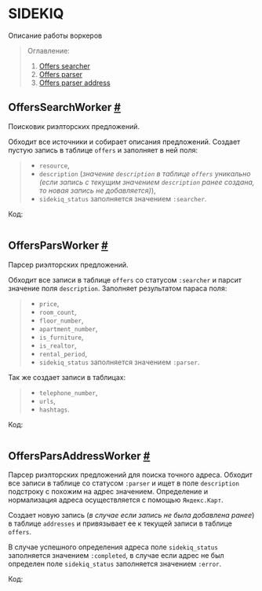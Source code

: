 # SIDEKIQ
Описание работы воркеров

> Оглавление:
> 1. [Offers searcher]()
> 1. [Offers parser]()
> 1. [Offers parser address]()

## OffersSearchWorker [#]()
Поисковик риэлторских предложений.

Обходит все источники и собирает описания предложений. Создает пустую запись в таблице `offers` и заполняет в ней поля:
> - `resource`, 
> - `description` (*значение `description` в таблице `offers` уникально (если запись с текущим значением `description` ранее создана, то новая запись не добавляется)*), 
> - `sidekiq_status` заполняется значением `:searcher`.

Код:
```
```

## OffersParsWorker [#]()
Парсер риэлторских предложений.

Обходит все записи в таблице `offers` со статусом `:searcher` и парсит значение поля `description`. Заполняет результатом параса поля: 
> - `price`, 
> - `room_count`, 
> - `floor_number`, 
> - `apartment_number`, 
> - `is_furniture`, 
> - `is_realtor`, 
> - `rental_period`, 
> - `sidekiq_status` заполняется значением `:parser`.

Так же создает записи в таблицах: 
> - `telephone_number`, 
> - `urls`, 
> - `hashtags`.

Код:
```
```

## OffersParsAddressWorker [#]()
Парсер риэлторских предложений для поиска точного адреса.
Обходит все записи в таблице со статусом `:parser` и ищет в поле `description` подстроку с похожим на адрес значением. Определение и нормализация адреса осуществляется с помощью `Яндекс.Карт`.

Создает новую запись (*в случае если запись не была добавлена ранее*) в таблице `addresses` и привязывает ее к текущей записи в таблице `offers`.

В случае успешного определения адреса поле `sidekiq_status` заполняется значением `:completed`, в случае если адрес не был определен поле `sidekiq_status` заполняется значением `:error`.

Код:
```
```
